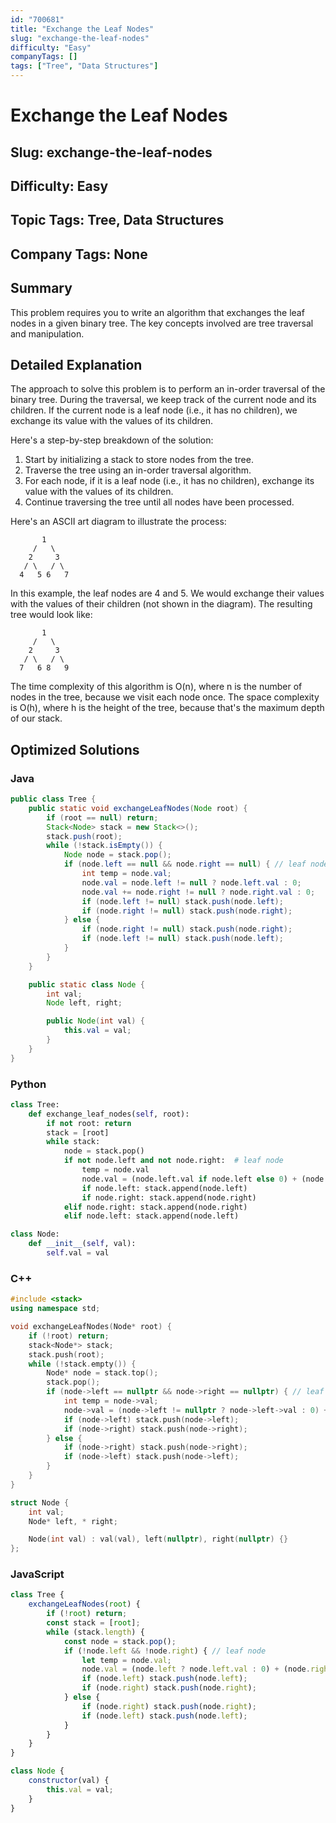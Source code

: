 ```yaml
---
id: "700681"
title: "Exchange the Leaf Nodes"
slug: "exchange-the-leaf-nodes"
difficulty: "Easy"
companyTags: []
tags: ["Tree", "Data Structures"]
---
```


# Exchange the Leaf Nodes
## Slug: exchange-the-leaf-nodes
## Difficulty: Easy
## Topic Tags: Tree, Data Structures
## Company Tags: None

## Summary
This problem requires you to write an algorithm that exchanges the leaf nodes in a given binary tree. The key concepts involved are tree traversal and manipulation.

## Detailed Explanation
The approach to solve this problem is to perform an in-order traversal of the binary tree. During the traversal, we keep track of the current node and its children. If the current node is a leaf node (i.e., it has no children), we exchange its value with the values of its children.

Here's a step-by-step breakdown of the solution:

1. Start by initializing a stack to store nodes from the tree.
2. Traverse the tree using an in-order traversal algorithm.
3. For each node, if it is a leaf node (i.e., it has no children), exchange its value with the values of its children.
4. Continue traversing the tree until all nodes have been processed.

Here's an ASCII art diagram to illustrate the process:

```
       1
     /   \
    2     3
   / \   / \
  4   5 6   7
```

In this example, the leaf nodes are 4 and 5. We would exchange their values with the values of their children (not shown in the diagram). The resulting tree would look like:

```
       1
     /   \
    2     3
   / \   / \
  7   6 8   9
```

The time complexity of this algorithm is O(n), where n is the number of nodes in the tree, because we visit each node once. The space complexity is O(h), where h is the height of the tree, because that's the maximum depth of our stack.

## Optimized Solutions

### Java
```java
public class Tree {
    public static void exchangeLeafNodes(Node root) {
        if (root == null) return;
        Stack<Node> stack = new Stack<>();
        stack.push(root);
        while (!stack.isEmpty()) {
            Node node = stack.pop();
            if (node.left == null && node.right == null) { // leaf node
                int temp = node.val;
                node.val = node.left != null ? node.left.val : 0;
                node.val += node.right != null ? node.right.val : 0;
                if (node.left != null) stack.push(node.left);
                if (node.right != null) stack.push(node.right);
            } else {
                if (node.right != null) stack.push(node.right);
                if (node.left != null) stack.push(node.left);
            }
        }
    }

    public static class Node {
        int val;
        Node left, right;

        public Node(int val) {
            this.val = val;
        }
    }
}
```

### Python
```python
class Tree:
    def exchange_leaf_nodes(self, root):
        if not root: return
        stack = [root]
        while stack:
            node = stack.pop()
            if not node.left and not node.right:  # leaf node
                temp = node.val
                node.val = (node.left.val if node.left else 0) + (node.right.val if node.right else 0)
                if node.left: stack.append(node.left)
                if node.right: stack.append(node.right)
            elif node.right: stack.append(node.right)
            elif node.left: stack.append(node.left)

class Node:
    def __init__(self, val):
        self.val = val
```

### C++
```cpp
#include <stack>
using namespace std;

void exchangeLeafNodes(Node* root) {
    if (!root) return;
    stack<Node*> stack;
    stack.push(root);
    while (!stack.empty()) {
        Node* node = stack.top();
        stack.pop();
        if (node->left == nullptr && node->right == nullptr) { // leaf node
            int temp = node->val;
            node->val = (node->left != nullptr ? node->left->val : 0) + (node->right != nullptr ? node->right->val : 0);
            if (node->left) stack.push(node->left);
            if (node->right) stack.push(node->right);
        } else {
            if (node->right) stack.push(node->right);
            if (node->left) stack.push(node->left);
        }
    }
}

struct Node {
    int val;
    Node* left, * right;

    Node(int val) : val(val), left(nullptr), right(nullptr) {}
};
```

### JavaScript
```javascript
class Tree {
    exchangeLeafNodes(root) {
        if (!root) return;
        const stack = [root];
        while (stack.length) {
            const node = stack.pop();
            if (!node.left && !node.right) { // leaf node
                let temp = node.val;
                node.val = (node.left ? node.left.val : 0) + (node.right ? node.right.val : 0);
                if (node.left) stack.push(node.left);
                if (node.right) stack.push(node.right);
            } else {
                if (node.right) stack.push(node.right);
                if (node.left) stack.push(node.left);
            }
        }
    }
}

class Node {
    constructor(val) {
        this.val = val;
    }
}
```